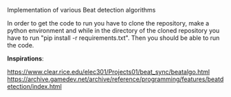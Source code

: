 Implementation of various Beat detection algorithms

In order to get the code to run you have to clone the repository, make a python environment and while in the directory of the cloned repository you have to run "pip install -r requirements.txt". Then you should be able to run the code.

**Inspirations**:

https://www.clear.rice.edu/elec301/Projects01/beat_sync/beatalgo.html
https://archive.gamedev.net/archive/reference/programming/features/beatdetection/index.html
